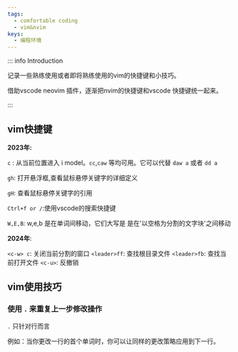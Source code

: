 ```yaml
---
tags:
  - comfortable coding
  - vim&nvim
keys:
  - 编程环境
---
```


::: info Introduction

记录一些熟练使用或者即将熟练使用的vim的快捷键和小技巧。

借助vscode neovim 插件，逐渐把nvim的快捷键和vscode 快捷键统一起来。

:::


## vim快捷键

**2023年:**

`c` : 从当前位置进入 i model。`cc`,`caw` 等均可用。它可以代替 `daw a` 或者 `dd a`

`gh`: 打开悬浮框,查看鼠标悬停关键字的详细定义

`gH`: 查看鼠标悬停关键字的引用

`Ctrl+f or /`:使用vscode的搜索快捷键

`W,E,B`: w,e,b 是在单词间移动，它们大写是 是在'以空格为分割的文字块'之间移动

**2024年**:

`<c-w> c`: 关闭当前分割的窗口
`<leader>ff`: 查找根目录文件
`<leader>fb`: 查找当前打开文件
`<c-u>`: 反撤销
## vim使用技巧

### 使用 `.` 来重复上一步修改操作

`.` 只针对行而言

例如：当你更改一行的首个单词时，你可以让同样的更改策略应用到下一行。
